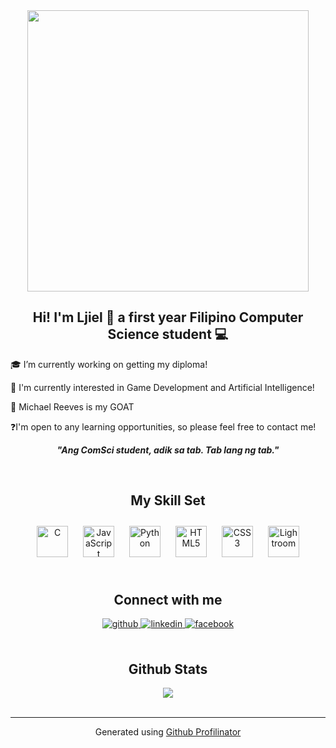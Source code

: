   <div align="center">
<img src="https://instagram.fmnl25-1.fna.fbcdn.net/v/t39.30808-6/367432292_309247534992699_5322738182855038881_n.jpg?stp=dst-jpg_e35_p1080x1080_sh0.08_tt6&_nc_ht=instagram.fmnl25-1.fna.fbcdn.net&_nc_cat=103&_nc_oc=Q6cZ2AHTCeC227Qmb44DcWa7JmAIJ5lqGMydkjS7cQybIjupqDXzAKfreciPGURZ3x05nFsZ3ICSLTSj3yaagEG6_FnA&_nc_ohc=d_2hSB_UjesQ7kNvgEu7ma2&_nc_gid=97760b1fee0a4b2c9eb2e7f98519f5e2&edm=ANTKIIoAAAAA&ccb=7-5&oh=00_AYAF8ATM7D50FbSlfh65aBnI8p-eaVke8S3Oskmvbw1xiA&oe=67BFA714&_nc_sid=d885a2" align="center" width="450" height="450"  />

  

## <div align="center">Hi! I'm Ljiel 🌻 a first year Filipino Computer Science student 💻 </div>  

<div align = "left">
  🎓 I’m currently working on getting my diploma!
  
  👾 I'm currently interested in Game Development and Artificial Intelligence! 
  
  🍆 Michael Reeves is my GOAT 
  

  ❓I'm open to any learning opportunities, so please feel free to contact me! 
</div>

***<div align="center">"Ang ComSci student, adik sa tab. Tab lang ng tab."</div>***  
  

<br/>  


## My Skill Set  
<div align="center">  
<a href="https://www.cprogramming.com/" target="_blank"><img style="margin: 10px" src="https://profilinator.rishav.dev/skills-assets/c-original.svg" alt="C" height="50" /></a>  
<a href="https://www.javascript.com/" target="_blank"><img style="margin: 10px" src="https://profilinator.rishav.dev/skills-assets/javascript-original.svg" alt="JavaScript" height="50" /></a>  
<a href="https://www.python.org/" target="_blank"><img style="margin: 10px" src="https://profilinator.rishav.dev/skills-assets/python-original.svg" alt="Python" height="50" /></a>  
<a href="https://en.wikipedia.org/wiki/HTML5" target="_blank"><img style="margin: 10px" src="https://profilinator.rishav.dev/skills-assets/html5-original-wordmark.svg" alt="HTML5" height="50" /></a>  
<a href="https://www.w3schools.com/css/" target="_blank"><img style="margin: 10px" src="https://profilinator.rishav.dev/skills-assets/css3-original-wordmark.svg" alt="CSS3" height="50" /></a>  
<a href="https://www.adobe.com/products/photoshop-lightroom.html" target="_blank"><img style="margin: 10px" src="https://profilinator.rishav.dev/skills-assets/lightroom.png" alt="Lightroom" height="50" /></a>  
</div>  

<br/>  


## Connect with me  
<div align="center">
<a href="https://github.com/Fylows" target="_blank">
<img src=https://img.shields.io/badge/github-%2324292e.svg?&style=for-the-badge&logo=github&logoColor=white alt=github style="margin-bottom: 5px;" />
</a>
<a href="https://linkedin.com/in/ljiel-saplan" target="_blank">
<img src=https://img.shields.io/badge/linkedin-%231E77B5.svg?&style=for-the-badge&logo=linkedin&logoColor=white alt=linkedin style="margin-bottom: 5px;" />
</a>
<a href="https://www.facebook.com/ljiel.saplan.2024" target="_blank">
<img src=https://img.shields.io/badge/facebook-%232E87FB.svg?&style=for-the-badge&logo=facebook&logoColor=white alt=facebook style="margin-bottom: 5px;" />
</a>  
</div>  
  

<br/>  


## Github Stats  
<div align="center"><img src="https://github-readme-stats.vercel.app/api?username=Fylows&show_icons=true&count_private=true&hide_border=true" align="center" /></div>  

<br/>  

----
<div align="center">Generated using <a href="https://profilinator.rishav.dev/" target="_blank">Github Profilinator</a></div>
